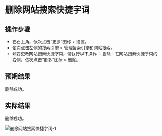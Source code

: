 # 删除网站搜索快捷字词

## 操作步骤

- 在右上角，依次点击“更多”图标 > 设置。
- 依次点击左侧的搜索引擎 > 管理搜索引擎和网站搜索。
- 如要更改网站搜索快捷字词，请执行以下操作：
  删除：在网站搜索快捷字词的右侧，依次点击“更多”图标 > 删除。

## 预期结果

删除成功。

## 实际结果

删除成功。

![删除网站搜索快捷字词-1](../img/删除网站搜索快捷字词-1.png)